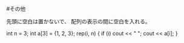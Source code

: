 #その他

先頭に空白は置かないで、
配列の表示の間に空白を入れる。

int n = 3;
int a[3] = {1, 2, 3};
rep(i, n) {
if (i) cout << " ";
cout << a[i];
}
